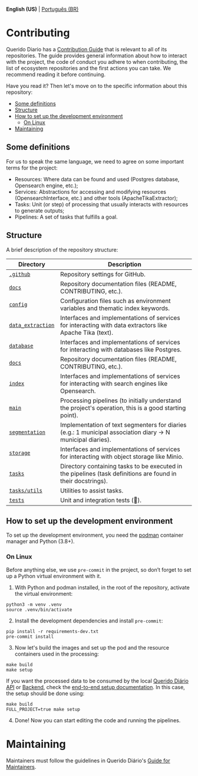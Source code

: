 **English (US)** | [Português (BR)](/docs/CONTRIBUTING.md)

# Contributing
Querido Diario has a [Contribution Guide](https://docs.queridodiario.ok.org.br/en/latest/contributing/contribution-guide.html#contributing) that is relevant to all of its repositories. The guide provides general information about how to interact with the project, the code of conduct you adhere to when contributing, the list of ecosystem repositories and the first actions you can take. We recommend reading it before continuing.

Have you read it? Then let's move on to the specific information about this repository:
- [Some definitions](#some-definitions)
- [Structure](#structure)
- [How to set up the development environment](#how-to-set-up-the-development-environment)
    - [On Linux](#on-linux)
- [Maintaining](#maintaining)

## Some definitions

For us to speak the same language, we need to agree on some important terms for the project:

- Resources: Where data can be found and used (Postgres database, Opensearch engine, etc.);
- Services: Abstractions for accessing and modifying resources (OpensearchInterface, etc.) and other tools (ApacheTikaExtractor);
- Tasks: Unit (or step) of processing that usually interacts with resources to generate outputs;
- Pipelines: A set of tasks that fulfills a goal.

## Structure

A brief description of the repository structure:

| **Directory**                         | **Description**                                                                                              |
|---------------------------------------|--------------------------------------------------------------------------------------------------------------|
| [`.github`](/.github)                 | Repository settings for GitHub.                                                                              |
| [`docs`](/docs)                       | Repository documentation files (README, CONTRIBUTING, etc.).                                                 |
| [`config`](/config)                   | Configuration files such as environment variables and thematic index keywords.                               |
| [`data_extraction`](/data_extraction) | Interfaces and implementations of services for interacting with data extractors like Apache Tika (text).     |
| [`database`](/database)               | Interfaces and implementations of services for interacting with databases like Postgres.                     |
| [`docs`](/docs)                       | Repository documentation files (README, CONTRIBUTING, etc.).                                                 |
| [`index`](/index)                     | Interfaces and implementations of services for interacting with search engines like Opensearch.              |
| [`main`](/main)                       | Processing pipelines (to initially understand the project's operation, this is a good starting point).       |
| [`segmentation`](/segmentation)       | Implementation of text segmenters for diaries (e.g.: 1 municipal association diary -> N municipal diaries).  |
| [`storage`](/storage)                 | Interfaces and implementations of services for interacting with object storage like Minio.                   |
| [`tasks`](/tasks)                     | Directory containing tasks to be executed in the pipelines (task definitions are found in their docstrings). |
| [`tasks/utils`](/tasks/utils)         | Utilities to assist tasks.                                                                                   |
| [`tests`](/tests)                     | Unit and integration tests (👀).                                                                             |


## How to set up the development environment

To set up the development environment, you need the [podman](https://podman.io/) container manager and Python (3.8+).

### On Linux

Before anything else, we use `pre-commit` in the project, so don’t forget to set up a Python virtual environment with it.

1. With Python and podman installed, in the root of the repository, activate the virtual environment:

```console
python3 -m venv .venv
source .venv/bin/activate
```

2. Install the development dependencies and install `pre-commit`:

```console
pip install -r requirements-dev.txt
pre-commit install
```

3. Now let's build the images and set up the pod and the resource containers used in the processing:

```console
make build
make setup
```

If you want the processed data to be consumed by the local [Querido Diário API](https://github.com/okfn-brasil/querido-diario-api/) or [Backend](https://github.com/okfn-brasil/querido-diario-backend/), check the [end-to-end setup documentation](https://docs.queridodiario.ok.org.br/en/latest/contributing/end-to-end-configuration.html). In this case, the setup should be done using:

```console
make build
FULL_PROJECT=true make setup
```

4. Done! Now you can start editing the code and running the pipelines.

# Maintaining
Maintainers must follow the guidelines in Querido Diário's [Guide for Maintainers](https://docs.queridodiario.ok.org.br/en/latest/contributing/contribution-guide.html#maintaining).
